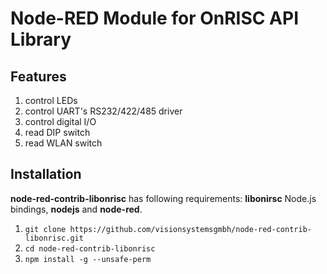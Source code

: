 Node-RED Module for OnRISC API Library
======================================

Features
--------

1. control LEDs
2. control UART's RS232/422/485 driver
3. control digital I/O
4. read DIP switch
5. read WLAN switch

Installation
------------

**node-red-contrib-libonrisc** has following requirements: **libonirsc** Node.js
bindings, **nodejs** and **node-red**.

1. `git clone https://github.com/visionsystemsgmbh/node-red-contrib-libonrisc.git`
2. `cd node-red-contrib-libonrisc`
3. `npm install -g --unsafe-perm`
